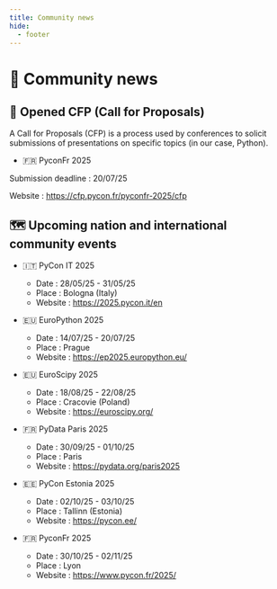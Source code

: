 ```yaml
---
title: Community news
hide:
  - footer
---
```


# 📰 Community news

## 📢 Opened CFP (Call for Proposals)

A Call for Proposals (CFP) is a process used by conferences to solicit submissions of presentations on specific topics (in our case, Python).

- 🇫🇷 PyconFr 2025

Submission deadline : 20/07/25

Website : https://cfp.pycon.fr/pyconfr-2025/cfp

## 🗺️ Upcoming nation and international community events

- 🇮🇹 PyCon IT 2025

    - Date : 28/05/25 - 31/05/25
    - Place : Bologna (Italy)
    - Website : https://2025.pycon.it/en

- 🇪🇺 EuroPython 2025

    - Date : 14/07/25 - 20/07/25
    - Place : Prague
    - Website : https://ep2025.europython.eu/

- 🇪🇺 EuroScipy 2025

    - Date : 18/08/25 - 22/08/25
    - Place : Cracovie (Poland)
    - Website : https://euroscipy.org/

- 🇫🇷 PyData Paris 2025

    - Date : 30/09/25 - 01/10/25
    - Place : Paris
    - Website : https://pydata.org/paris2025

- 🇪🇪 PyCon Estonia 2025

    - Date : 02/10/25 - 03/10/25
    - Place : Tallinn (Estonia)
    - Website : https://pycon.ee/

- 🇫🇷 PyconFr 2025

    - Date : 30/10/25 - 02/11/25
    - Place : Lyon
    - Website : https://www.pycon.fr/2025/